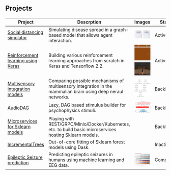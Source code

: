 ## Projects

|Project | Descrption | Images | Status |
|--|--|--|--|
|[Social distancing simulator](https://github.com/garethjns/social-distancing-sim)|Simulating disease spread in a graph-based model that allows agent interaction.|![example](https://github.com/garethjns/garethjns/blob/master/images/masking_agent_example_joined.gif)|Active| 
|[Reinforcement learning using Keras](https://github.com/garethjns/reinforcement-learning-keras)|Building various reinforcement learning approaches from scratch in Keras and Tensorflow 2.2.|![example](https://github.com/garethjns/garethjns/blob/master/images/DQNAgentPong.gif) ![example](https://github.com/garethjns/garethjns/blob/master/images/DQNAgentDoom.gif)|Active|
|[Multisensory integration models](https://github.com/garethjns/MSIModels)|Comparing possible mechanisms of multisensory integration in the mammalian brain using deep neraul networks.|![example](https://github.com/garethjns/garethjns/blob/master/images/mod_late.png)| Backburner |
|[AudioDAG](https://github.com/garethjns/AudioDAG)|Lazy, DAG based stimulus builder for psychophysics stimuli.|![example](https://github.com/garethjns/garethjns/blob/master/images/example_simple.png)|Backburner|
|[Microservices for Sklearn models](https://github.com/garethjns/sklearn-model-server)|Playing with REST/GRPC/Minio/Docker/Kubernetes, etc. to build basic microservices hosting Sklearn models.||Backburner|
|[IncrementalTrees](https://github.com/garethjns/IncrementalTrees)|Out-of-core fitting of Sklearn forest models using Dask.||Inactive|
|[Epileptic Seizure prediction](https://github.com/garethjns/Kaggle-EEG)|Predicting epileptic seizures in humans using machine learning and EEG data.|![example](https://github.com/garethjns/garethjns/blob/master/images/RawData.png)|Completed|
